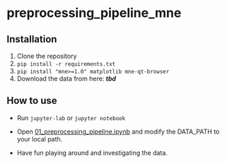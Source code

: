 # preprocessing_pipeline_mne

## Installation
1. Clone the repository
2. ```pip install -r requirements.txt```
3. ```pip install "mne>=1.0" matplotlib mne-qt-browser```
4. Download the data from here: ***tbd***

## How to use
- Run ```jupyter-lab``` or ```jupyter notebook```

- Open [01_preprocessing_pipeline.ipynb](01_preprocessing_pipeline.ipynb) and modify the DATA_PATH to your local path.

- Have fun playing around and investigating the data.




